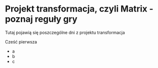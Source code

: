 # Projekt transformacja, czyli Matrix - poznaj reguły gry

Tutaj pojawią się poszczególne dni z projektu transformacja

Cześć pierwsza
- a
- b
- c
